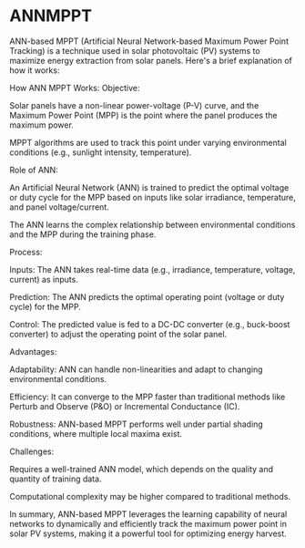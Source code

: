 # ANNMPPT
ANN-based MPPT (Artificial Neural Network-based Maximum Power Point Tracking) is a technique used in solar photovoltaic (PV) systems to maximize energy extraction from solar panels. Here's a brief explanation of how it works:

How ANN MPPT Works:
Objective:

Solar panels have a non-linear power-voltage (P-V) curve, and the Maximum Power Point (MPP) is the point where the panel produces the maximum power.

MPPT algorithms are used to track this point under varying environmental conditions (e.g., sunlight intensity, temperature).

Role of ANN:

An Artificial Neural Network (ANN) is trained to predict the optimal voltage or duty cycle for the MPP based on inputs like solar irradiance, temperature, and panel voltage/current.

The ANN learns the complex relationship between environmental conditions and the MPP during the training phase.

Process:

Inputs: The ANN takes real-time data (e.g., irradiance, temperature, voltage, current) as inputs.

Prediction: The ANN predicts the optimal operating point (voltage or duty cycle) for the MPP.

Control: The predicted value is fed to a DC-DC converter (e.g., buck-boost converter) to adjust the operating point of the solar panel.

Advantages:

Adaptability: ANN can handle non-linearities and adapt to changing environmental conditions.

Efficiency: It can converge to the MPP faster than traditional methods like Perturb and Observe (P&O) or Incremental Conductance (IC).

Robustness: ANN-based MPPT performs well under partial shading conditions, where multiple local maxima exist.

Challenges:

Requires a well-trained ANN model, which depends on the quality and quantity of training data.

Computational complexity may be higher compared to traditional methods.

In summary, ANN-based MPPT leverages the learning capability of neural networks to dynamically and efficiently track the maximum power point in solar PV systems, making it a powerful tool for optimizing energy harvest.
